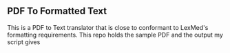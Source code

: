 ## PDF To Formatted Text

This is a PDF to Text translator that is close to conformant to LexMed's formatting requirements. This repo holds the sample PDF and the output my script gives
